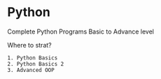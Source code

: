 # Python
Complete Python Programs Basic to Advance level

Where to strat?

    1. Python Basics
    2. Python Basics 2
    3. Advanced OOP
